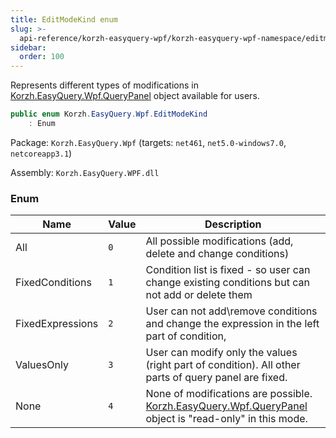 ```yaml
---
title: EditModeKind enum
slug: >-
  api-reference/korzh-easyquery-wpf/korzh-easyquery-wpf-namespace/editmodekind-enum
sidebar:
  order: 100
---
```


Represents different types of modifications in [Korzh.EasyQuery.Wpf.QueryPanel](/easyquery/docs/api-reference/korzh-easyquery-wpf/korzh-easyquery-wpf-namespace/querypanel-class) object available for users.
```csharp
public enum Korzh.EasyQuery.Wpf.EditModeKind
    : Enum

```
Package: `Korzh.EasyQuery.Wpf` (targets: `net461`, `net5.0-windows7.0`, `netcoreapp3.1`)

Assembly: `Korzh.EasyQuery.WPF.dll`

### Enum

| Name | Value | Description | 
| --- | --- | --- | 
| All | `0` | All possible modifications (add, delete and change conditions) | 
| FixedConditions | `1` | Condition list is fixed - so user can change existing conditions but can not add or delete them | 
| FixedExpressions | `2` | User can not add\remove conditions and change the expression in the left part of condition, | 
| ValuesOnly | `3` | User can modify only the values (right part of condition). All other parts of query panel are fixed. | 
| None | `4` | None of modifications are possible. [Korzh.EasyQuery.Wpf.QueryPanel](/easyquery/docs/api-reference/korzh-easyquery-wpf/korzh-easyquery-wpf-namespace/querypanel-class) object  is "read-only" in this mode. |
